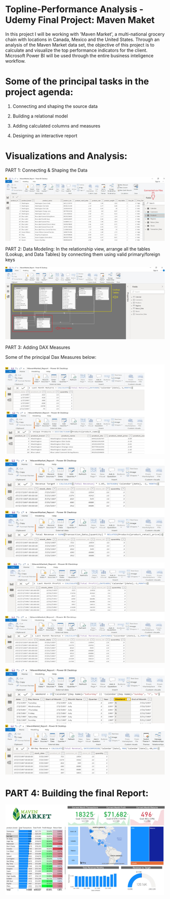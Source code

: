 # Topline-Performance Analysis - Udemy Final Project: Maven Maket

In this project I will be working with 'Maven Market', a multi-national grocery chain with locations in Canada, Mexico and the United States.
Through an analysis of the Maven Market data set, the objective of this project is to calculate and visualize the top performance indicators for the client. Microsoft Power BI will be used through the entire business inteligence workflow.

# Some of the principal tasks in the project agenda:

1. Connecting and shaping the source data

2. Building a relational model

3. Adding calculated columns and measures

4. Designing an interactive report


# Visualizations and Analysis:

PART 1: Connecting & Shaping the Data

![PART 1: Connecting & Shaping the Data](Images/Connected_csv_files.jpg)

PART 2: Data Modeling: In the relationship view, arrange all the tables (Lookup, and Data Tables) by connecting them using valid primary/foreign keys

![PART 2: Data Modeling: In the relationship view, arrange all the tables (Lookup, and Data Tables) by connecting them using valid primary/foreign keys](Images/Data_Medeling.jpg)

PART 3: Adding DAX Measures

Some of the principal Dax Measures below:

![PART 3: Dax Measures](Images/Dax_1.jpg)

![PART 3: Dax Measures](Images/Dax_2.jpg)

![PART 3: Dax Measures](Images/Dax_3.jpg)

![PART 3: Dax Measures](Images/Dax_4.jpg)


# PART 4: Building the final Report:

![PART 4: Final Report](Images/Dashboard.jpg)
